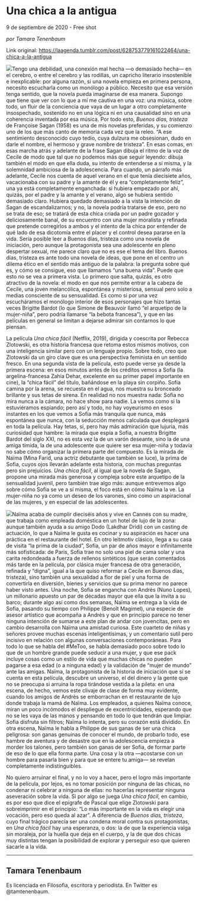 # Una chica a la antigua



9 de septiembre de 2020 - Free shot

_por Tamara Tenenbaum_

Link original: https://laagenda.tumblr.com/post/628753779161022464/una-chica-a-la-antigua

![](https://64.media.tumblr.com/ef4a58c8ad57c2c43bf8d888a133ff8a/42ed059efe2ff230-92/s500x750/bdc97f2e985cb660bfb7bf17645df32d796d3022.jpg)Tengo una debilidad, una conexión mal hecha —o demasiado hecha— en el cerebro, o entre el cerebro y las rodillas, un capricho literario insostenible e inexplicable: por alguna razón, si una novela empieza en primera persona, necesito escucharla como un monólogo a público. Necesito que esa versión tenga sentido, que la novela pueda imaginarse de esa manera. Supongo que tiene que ver con lo que a mí me cautiva en una voz: una música, sobre todo, un fluir de la conciencia que vaya de un lugar a otro completamente insospechado, sostenido no en una lógica ni en una causalidad sino en una coherencia inventada por esa música. Por todo esto, *Buenos días, tristeza* de Françoise Sagan (1958) es una de mis novelas preferidas, y su comienzo uno de los que más canto de memoria cada vez que la releo. “A ese sentimiento desconocido cuyo tedio, cuya dulzura me obsesionan, dudo en darle el nombre, el hermoso y grave nombre de tristeza”. En esas comas, en esas marcha atrás y adelante de la frase Sagan dibuja el ritmo de la voz de Cecile de modo que tal que no podemos más que seguir leyendo: dibuja también el modo en que ella duda, su intento de entenderse a sí misma, y la solemnidad ambiciosa de la adolescencia. Para cuando, un párrafo más adelante, Cecile nos cuenta de aquel verano en el que tenía diecisiete años, vacacionaba con su padre y la amante de él y era “completamente feliz”, una ya está completamente enganchada: si hubiera empezado por ahí, quizás, por el padre y la amante y el verano, algo se hubiera sentido demasiado claro. Hubiera quedado demasiado a la vista la intención de Sagan de escandalizarnos; y no, la novela podría tratarse de eso, pero no se trata de eso; se tratará de esta chica criada por un padre gozador y deliciosamente banal, de su encuentro con una mujer moralista y refinada que pretende corregirlos a ambos y el intento de la chica por entender de qué lado de esa dicotomía entre el placer y el control desea pararse en la vida. Sería posible leer a Buenos días, tristeza como una novela de iniciación, pero aunque la protagonista sea una adolescente en pleno despertar sexual, me parece claro que no es ese el tema del libro. Buenos días, tristeza es ante todo una novela de ideas, que pone en el centro un dilema ético en el sentido más antiguo de la palabra: la pregunta sobre qué es, y cómo se consigue, eso que llamamos “una buena vida”. Puede que esto no se vea a primera vista. Lo primero que salta, quizás, es otro atractivo de la novela: el modo en que nos permite entrar a la cabeza de Cecile, una joven melancólica, espontánea y misteriosa, sensual pero solo a medias consciente de su sensualidad. Es como si por una vez escucháramos el monólogo interior de esos personajes que hizo tantas veces Brigitte Bardot (lo que Simone de Beauvoir llamó “el arquetipo de la mujer-niña”, pero podría llamarse “la bebota francesa”), y que en las películas en general se limitan a dejarse admirar sin contarnos lo que piensan.


La película *Una chica fácil* (Netflix, 2019), dirigida y coescrita por Rebecca Zlotowski, es otra historia francesa que retoma estos mismos motivos, con una inteligencia similar pero con un lenguaje propio. Sobre todo, creo que Zlotowski da un giro clave que es una perspectiva feminista en un sentido fresco. En una segunda vista de la película, esto puede verse ya desde la primera escena: en esos minutos antes de los créditos vemos a Sofia (la argelina-francesa Zahia Dehar, excelente en su primer papel importante en cine), la “chica fácil” del título, bañándose en la playa sin corpiño. Sofia camina por la arena, se recuesta en el agua, nos muestra su bronceado brillante y sus tetas de sirena. En realidad no nos muestra nada: Sofia no mira nunca a la cámara, no hace show para nadie. La vemos como si la estuviéramos espiando; pero así y todo, no hay voyeurismo en esos instantes en los que vemos a Sofia más tranquila que nunca, más espontánea que nunca, con la seducción menos calculada que desplegará en toda la película. Hay tetas, sí, pero hay más admiración que lujuria, más curiosidad que hambre: la mirada que espía a Sofia, a nuestra Brigitte Bardot del siglo XXI, no es esta vez la de un varón deseante, sino la de una amiga tímida, la de una adolescente que quiere ser esa mujer-niña y todavía no sabe cómo organizar la primera parte del compuesto. Es la mirada de Naïma (Mina Farid, una actriz debutante que también se luce), la prima de Sofia, cuyos ojos llevarán adelante esta historia, con muchas preguntas pero sin prejuicios. *Una chica fácil*, al igual que la novela de Sagan, propone una mirada más generosa y compleja sobre este arquetipo de la sensualidad juvenil, pero también trae algo más: aunque entrevemos algo sobre cómo Sofia se ve a sí misma, el foco está en cómo Naïma la ve. La mujer-niña no ya como un deseo de los varones, sino como un aspiracional de las mujeres, y en especial de las adolescentes.

![](https://64.media.tumblr.com/ef4a58c8ad57c2c43bf8d888a133ff8a/42ed059efe2ff230-92/s500x750/bdc97f2e985cb660bfb7bf17645df32d796d3022.jpg)Naïma acaba de cumplir dieciséis años y vive en Cannes con su madre, que trabaja como empleada doméstica en un hotel de lujo de la zona: aunque también ayuda a su amigo Dodo (Lakdhar Dridi) con un casting de actuación, lo que a Naïma le gusta es cocinar y su aspiración es hacer una práctica en el restaurante del hotel. En otro leitmotiv clásico, llega a su casa de visita “la prima de la ciudad”, Sofia, un par de años mayor e infinitamente más sofisticada: de Paris, Sofia trae no solo una piel de cama solar y una carita redondeada a fuerza de rellenos sintéticos (que serán comentados más tarde en la película, por clásica mujer francesa de otra generación, refinada y “digna”, igual a la que quiso reformar a Cecile en Buenos días, tristeza), sino también una sexualidad a flor de piel y una forma de convertirla en diversión, bienes y servicios que su prima menor no parece haber visto antes. Una noche, Sofia se engancha con Andrès (Nuno Lopes), un millonario apuesto un par de décadas mayor que ella que la invita a su barco; durante algo así como dos semanas, Naïma se entrega a la vida de Sofia, pasando su tiempo con Philippe (Benoît Magimel), una especie de asesor artístico que acompaña a Andrès y que en principio parece no tener ninguna intención de sumarse a este plan de andar con jovencitas, pero en cambio desarrolla con Naïma una amistad curiosa. Este cuarteto de niñas y señores provee muchas escenas inteligentisimas, y un comentario sutil pero incisivo en relación con algunas conversaciones contemporáneas. Para todo lo que se habla del #MeToo, se habla demasiado poco sobre todo lo que de un hombre grande puede seducir a una mujer, y que ese pack incluye cosas como un estilo de vida que muchas chicas no pueden pagarse a esa edad (o a ninguna edad) y la validación de “mujer de mundo” ante las amigas. Naïma, la protagonista de la historia de iniciación que sí se cuenta en esta película, descubre un universo, el del dinero y la gente que no se preocupa si arruina la ropa tirándose vestida a la pileta: en una escena, de hecho, vemos este clivaje de clase de forma muy evidente, cuando los amigos de Andrès se emborrachan en el restaurante de lujo donde trabaja la mamá de Naïma. Los empleados, a quienes Naïma conoce, miran un poco incómodos el despliegue de excentricidades, esperando que no se les vaya de las manos y pensando en todo lo que tendrán que limpiar. Sofia disfruta sin filtros; Naïma lo intenta, pero su corazón está dividido. En otra escena, Naïma le habla a Philippe de sus ganas de ser una chica peligrosa: son ganas genuinas de conocer el mundo, de probarlo todo, ese hambre de aventura y de desastre que en la adolescencia empieza a morder los talones, pero también son ganas de ser Sofia, de formar parte de eso de lo que ella forma parte. Una cosa y la otra —acostarse con un hombre para pasarla bien y para que se entere tu amiga— se revelan completamente indistinguibles. 


No quiero arruinar el final, y no lo voy a hacer, pero el logro más importante de la película, por lejos, es no tomar posición por ninguna de las chicas, no condenar ni celebrar a ninguna de ellas: no hacerlas representar ninguna aseveración sobre la vida. Si por algo se juega *Una chica fácil*, en cambio, es por eso que dice el epígrafe de Pascal que elige Zlotowski para sobreimprimir en el principio: “Lo más importante en la vida es elegir una vocación, pero eso queda al azar”. A diferencia de *Buenos días, tristeza*, cuyo final trágico parecía ser una condena moral contra sus protagonistas, en *Una chica fácil* hay una esperanza, o dos: la de que la experiencia valga sin moraleja, por la huella que deja en el cuerpo, y la de que dos chicas muy distintas tengan la posibilidad de explorar y perseguir eso que quieren sacarle a la vida.



---

 Tamara Tenenbaum
-----------------

 Es licenciada en Filosofìa, escritora y periodista. En Twitter es @tamtenenbaum.

